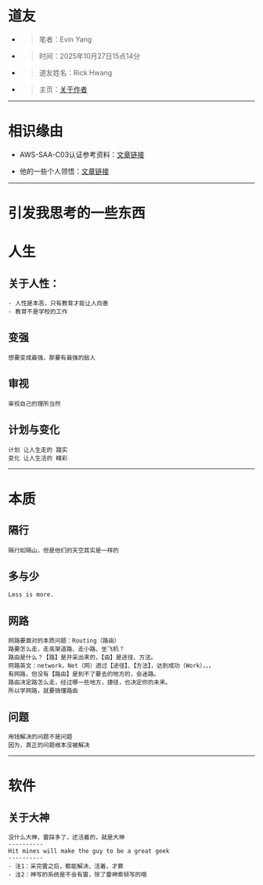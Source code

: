 # 道友
- >笔者：Evin Yang
- >时间：2025年10月27日15点14分
- >道友姓名：Rick Hwang
- >主页：[关于作者](https://rickhw.github.io/2017/12/29/About/About-Author/)
---
# 相识缘由
- AWS-SAA-C03认证参考资料：[文章链接](https://rickhw.github.io/2016/04/22/AWS/AWS-Certified-Solutions-Architect_Associate/)

- 他的一些个人领悟：[文章链接](https://rickhw.github.io/2017/12/02/About/Epiphany/)
---
# 引发我思考的一些东西
# 人生
## 关于人性：
```
- 人性是本恶，只有教育才能让人向善
- 教育不是学校的工作
```
## 变强
```
想要变成最强，那要有最强的敌人
```
## 审视
```
审视自己的理所当然
```
## 计划与变化
```
计划 让人生走的 踏实
变化 让人生活的 精彩
```
---
# 本质
## 隔行
```
隔行如隔山，但是他们的天空其实是一样的
```
## 多与少
```
Less is more.
```
## 网路
```
网路要面对的本质问题：Routing（路由）
路要怎么走，走高架道路、走小路、坐飞机？
路由是什么？【路】是开采出来的，【由】是途径、方法。
网路英文：network，Net（网）透过【途径】、【方法】，达到成功（Work），，，
有网路，但没有【路由】是到不了要去的地方的，会迷路。
路由决定路怎么走，经过哪一些地方，捷径，也决定你的未来。
所以学网路，就要搞懂路由
```
## 问题
```
用钱解决的问题不是问题
因为，真正的问题根本没被解决
```
---
# 软件
## 关于大神
```
没什么大神，雷踩多了，还活着的，就是大神
----------
Hit mines will make the guy to be a great geek
----------
- 注1：采完雷之后，都能解决、活着，才算
- 注2：神写的系统是不会有雷，除了雷神索顿写的哦
```


